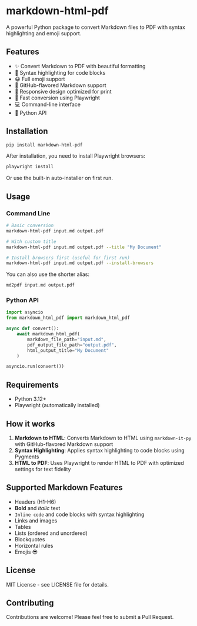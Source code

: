 # markdown-html-pdf

A powerful Python package to convert Markdown files to PDF with syntax highlighting and emoji support.

## Features

- ✨ Convert Markdown to PDF with beautiful formatting
- 🎨 Syntax highlighting for code blocks
- 😀 Full emoji support
- 🔧 GitHub-flavored Markdown support
- 📱 Responsive design optimized for print
- 🚀 Fast conversion using Playwright
- 💻 Command-line interface
- 🐍 Python API

## Installation

```bash
pip install markdown-html-pdf
```

After installation, you need to install Playwright browsers:

```bash
playwright install
```

Or use the built-in auto-installer on first run.

## Usage

### Command Line

```bash
# Basic conversion
markdown-html-pdf input.md output.pdf

# With custom title
markdown-html-pdf input.md output.pdf --title "My Document"

# Install browsers first (useful for first run)
markdown-html-pdf input.md output.pdf --install-browsers
```

You can also use the shorter alias:

```bash
md2pdf input.md output.pdf
```

### Python API

```python
import asyncio
from markdown_html_pdf import markdown_html_pdf

async def convert():
    await markdown_html_pdf(
        markdown_file_path="input.md",
        pdf_output_file_path="output.pdf",
        html_output_title="My Document"
    )

asyncio.run(convert())
```

## Requirements

- Python 3.12+
- Playwright (automatically installed)

## How it works

1. **Markdown to HTML**: Converts Markdown to HTML using `markdown-it-py` with GitHub-flavored Markdown support
2. **Syntax Highlighting**: Applies syntax highlighting to code blocks using Pygments
3. **HTML to PDF**: Uses Playwright to render HTML to PDF with optimized settings for text fidelity

## Supported Markdown Features

- Headers (H1-H6)
- **Bold** and _italic_ text
- `Inline code` and code blocks with syntax highlighting
- Links and images
- Tables
- Lists (ordered and unordered)
- Blockquotes
- Horizontal rules
- Emojis 😎

## License

MIT License - see LICENSE file for details.

## Contributing

Contributions are welcome! Please feel free to submit a Pull Request.
